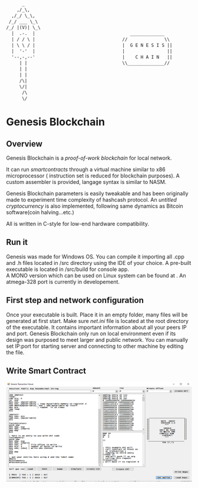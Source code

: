 

          _
        ,/_\,
      ,/_/ \_\,
     /_/ ___ \_\
    /_/ |(V)| \_\
      |  .-.  |                                    _____________
      | / / \ |                                 //              \\
      | \ \ / |                                 |  G E N E S I S ||
      |  '-'  |                                 |                ||
      '--,-,--'                                 |    C H A I N   ||
         | |                                    \\______________//
         | |
         | |
         /\|
         \/|
          /\
          \/



# Genesis Blockchain

## Overview

Genesis Blockchain is a _proof-of-work blockchain_ for local network. 

It can run _smartcontracts_ through a virtual machine similar to x86 microprocessor ( instruction set is reduced for blockchain
purposes). 
A custom assembler is provided, langage syntax is similar to NASM.

Genesis Blockchain parameters is easily tweakable and has been originally made to experiment time complexity of hashcash 
protocol.
An _untitled cryptocurrency_ is also implemented, following same dynamics as Bitcoin software(coin halving...etc.)

All is written in C-style for low-end hardware compatibility. 

## Run it

Genesis was made for Windows OS. You can compile it importing all .cpp and .h files located in /src directory using the IDE of your choice.
A pre-built executable is located in /src/build for console app.  
A MONO version which can be used on Linux system can be found at . 
An atmega-328 port is currently in developement. 

## First step and network configuration

Once your executable is built. Place it in an empty folder, many files will be generated at first start. 
Make sure _net.ini_ file is located at the root directory of the executable. It contains important information about
all your peers IP and port. Genesis Blockchain only run on local environment even if its design was purposed
to meet larger and public network. You can manually set IP:port for starting server and connecting to other
machine by editing the file. 

## Write Smart Contract

![alt text](https://raw.githubusercontent.com/gggraph/genesis/main/TRANSACTION%20VIEWER%20B.png?token=AO6VU22AXZLF4AVNTDRAQ3TBHZQ2G)
